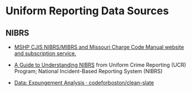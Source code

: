 # Uniform Reporting Data Sources

## NIBRS

* [MSHP CJIS NIBRS/MIBRS and Missouri Charge Code Manual website and subscription service.](https://www.mshp.dps.missouri.gov/CJ08Client)

* [A Guide to Understanding NIBRS](https://ucr.fbi.gov/nibrs/2012/resources/a-guide-to-understanding-nibrs) from Uniform Crime Reporting (UCR) Program; National Incident-Based Reporting System (NIBRS)


* [Data: Expungement Analysis · codeforboston/clean-slate](https://github-wiki-see.page/m/codeforboston/clean-slate/wiki/Data:-Expungement-Analysis#fbi-nibrs-data)

